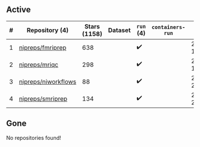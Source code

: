 ## Active
| # | Repository (4) | Stars (1158) | Dataset | `run` (4) | `containers-run` | Last Modified |
| --- | --- | --- | --- | --- | --- | --- |
| 1 | [nipreps/fmriprep](https://github.com/nipreps/fmriprep) | 638 |  | :heavy_check_mark: |  | 2024-11-03 14:53:01+00:00 |
| 2 | [nipreps/mriqc](https://github.com/nipreps/mriqc) | 298 |  | :heavy_check_mark: |  | 2024-09-25 13:24:10+00:00 |
| 3 | [nipreps/niworkflows](https://github.com/nipreps/niworkflows) | 88 |  | :heavy_check_mark: |  | 2024-11-15 20:52:00+00:00 |
| 4 | [nipreps/smriprep](https://github.com/nipreps/smriprep) | 134 |  | :heavy_check_mark: |  | 2024-11-18 20:48:04+00:00 |

## Gone
No repositories found!
